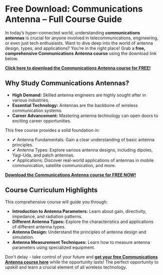 # Free Download: Communications Antenna – Full Course Guide

In today’s hyper-connected world, understanding **communications antennas** is crucial for anyone involved in telecommunications, engineering, or even just tech enthusiasts. Want to dive deep into the world of antenna design, types, and applications? You’re in the right place! Grab a **free, comprehensive Communications Antenna course** using the download link below.

[**Click here to download the Communications Antenna course for FREE!**](https://udemywork.com/communications-antenna)

## Why Study Communications Antennas?

*   **High Demand:** Skilled antenna engineers are highly sought after in various industries.
*   **Essential Technology:** Antennas are the backbone of wireless communication systems.
*   **Career Advancement:** Mastering antenna technology can open doors to exciting career opportunities.

This free course provides a solid foundation in:

*   ✔ Antenna Fundamentals: Gain a clear understanding of basic antenna principles.
*   ✔ Antenna Types: Explore various antenna designs, including dipoles, Yagi-Uda, and patch antennas.
*   ✔ Applications: Discover real-world applications of antennas in mobile communication, satellite communication, and more.

[**Download the Communications Antenna course for FREE NOW!**](https://udemywork.com/communications-antenna)

## Course Curriculum Highlights

This comprehensive course will guide you through:

*   **Introduction to Antenna Parameters:** Learn about gain, directivity, impedance, and radiation patterns.
*   **Different Antenna Types:** Explore the characteristics and applications of different antenna types.
*   **Antenna Design:** Understand the principles of antenna design and simulation.
*   **Antenna Measurement Techniques:** Learn how to measure antenna parameters using specialized equipment.

Don't delay - take control of your future and **[get your free Communications Antenna course here](https://udemywork.com/communications-antenna)** while the opportunity lasts! The perfect opportunity to upskill and learn a crucial element of all wireless technology.
